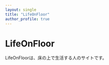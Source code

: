 ```yaml
---
layout: single
title: "LifeOnFloor"
author_profile: true
---
```


# LifeOnFloor
LifeOnFloorは、床の上で生活する人のサイトです。
